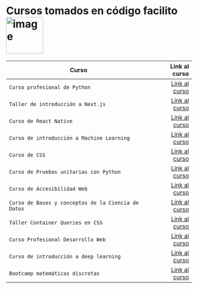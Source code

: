 # Cursos tomados en código facilito <img width="100" alt="image" src="https://media1.giphy.com/media/hiJ9ypGI5tIKdwKoK2/giphy.gif?cid=ecf05e47wy1cdaq4mev34rdgcbcwh9u4jribhlilwhmxfly6&rid=giphy.gif&ct=s"> 

| Curso | Link al curso |
| ------------- | -----:|
|`Curso profesional de Python`|[Link al curso](https://github.com/HannyCarballo/Cursos_tomados_en_codigo_facilito/tree/master/Cursos/Curso%20profesional%20de%20Python)|
|`Taller de introducción a Next.js`|[Link al curso](https://github.com/HannyCarballo/Cursos_tomados_en_codigo_facilito/tree/master/Cursos/nextjs%20initial%20workshop)|
|`Curso de React Native`|[Link al curso](https://github.com/HannyCarballo/Cursos_tomados_en_codigo_facilito/tree/master/Cursos/Curso%20de%20React%20Native)|
|`Curso de introducción a Machine Learning`|[Link al curso](https://github.com/HannyCarballo/Cursos_tomados_en_codigo_facilito/tree/master/Cursos/Curso%20de%20introduccion%20a%20Machine%20Learning)|
|`Curso de CSS`|[Link al curso](https://github.com/HannyCarballo/Cursos_tomados_en_codigo_facilito/tree/master/Cursos/Curso%20de%20CSS%20a%20fondo)|
|`Curso de Pruebas unitarias con Python`|[Link al curso]()|
|`Curso de Accesibilidad Web`|[Link al curso](https://github.com/HannyCarballo/Cursos_tomados_en_codigo_facilito/tree/master/Cursos/Curso%20de%20Accesibilidad%20Web)|
|`Curso de Bases y conceptos de la Ciencia de Datos`|[Link al curso](https://github.com/HannyCarballo/Cursos_tomados_en_codigo_facilito/tree/master/Cursos/Curso%20de%20bases%20y%20conceptos%20de%20la%20Ciencia%20de%20Datos)|
|`Taller Container Queries en CSS`|[Link al curso](https://github.com/HannyCarballo/Cursos_tomados_en_codigo_facilito/tree/master/Cursos/Taller%20Container%20Queries%20en%20CSS)|
|`Curso Profesional Desarrollo Web`|[Link al curso](https://github.com/HannyCarballo/Cursos_tomados_en_codigo_facilito/tree/master/Cursos/Curso%20Profesional%20Desarrollo%20Web)|
|`Curso de introducción a deep learning`|[Link al curso](https://github.com/HannyCarballo/Cursos_tomados_en_codigo_facilito/tree/master/Cursos/Curso%20de%20introduccion%20a%20deep%20learning)|
|`Bootcamp matemáticas discretas` |[Link al curso](https://github.com/HannyCarballo/Cursos_tomados_en_codigo_facilito/tree/master/Cursos/Curso%20de%20matematicas%20discretas%20(Bootcamp))|
